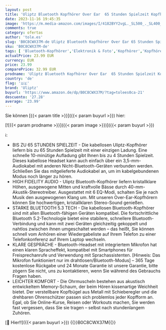```yaml
---
layout: post
title: 'Uliptz Bluetooth Kopfhörer Over Ear  65 Stunden Spielzeit Kopfhörer Kabellos Bluetooth mit 6 EQ-Modi  HiFi-Stereo Faltbares Bluetooth 5.3 Wireless Headphones für Reisen/Büro/Handy/PC  Silber '
date: 2023-11-16 19:45:35
image: 'https://m.media-amazon.com/images/I/4182BYY2vgL._SL500_._SL400_.jpg'
comments: true
category: ofertas
author: 'tole.es'
slug: 'B0C8CWX37M-de Uliptz Bluetooth Kopfhörer Over Ear 65 Stunden Spielzeit...'
sku: 'B0C8CWX37M-de'
tags: [ 'Bluetooth-Kopfhörer','Elektronik & Foto','Kopfhörer','Kopfhörer & Zubehör','uliptz','🇩🇪', ]
actualPrice: 23.99 EUR
currency: EUR
price: 23.99
comparePrice: 32.99 EUR
prodname: 'Uliptz Bluetooth Kopfhörer Over Ear  65 Stunden Spielzeit Kopfhörer Kabellos Bluetooth mit 6 EQ-Modi  HiFi-Stereo Faltbares Bluetooth 5.3 Wireless Headphones für Reisen/Büro/Handy/PC  Silber '
country: 'de'
flag: '🇩🇪'
brand: 'Uliptz'
buyurl: 'https://www.amazon.de/dp/B0C8CWX37M/?tag=tolees0ca-21'
descuento: '27.28'
average: '23.99'
---
```


Sie können [{{< param title >}}]({{< param buyurl >}}) hier:

[![{{< param prodname >}}]({{< param image >}})]({{< param buyurl >}})

ℹ️:

- BIS ZU 65 STUNDEN SPIELZEIT - Die kabellosen Uliptz-Kopfhörer liefern bis zu 65 Stunden Spielzeit mit einer einzigen Ladung. Eine schnelle 10-minütige Aufladung gibt Ihnen bis zu 4 Stunden Spielzeit. Dieses kabellose Headset kann auch einfach über ein 3,5-mm-Audiokabel mit anderen Nicht-Bluetooth-Geräten verbunden werden. Schließen Sie das mitgelieferte Audiokabel an, um im kabelgebundenen Modus noch länger zu hören.
- HIGH FIDELITY AUDIO - Uliptz Bluetooth-Kopfhörer liefern kristallklare Höhen, ausgewogene Mitten und kraftvolle Bässe durch 40-mm-Akustik-Stereotreiber. Ausgestattet mit 6 EQ-Modi, schalten Sie je nach Musik den ausgewogenen Klang um. Mit unseren Over-Ear-Kopfhörern können Sie hochwertigen, kristallklaren Stereo-Sound genießen.
- STARKE BLUETOOTH 5.3 TECH - Die kabellosen Bluetooth-Kopfhörer sind mit allen Bluetooth-fähigen Geräten kompatibel. Die fortschrittliche Bluetooth 5.2-Technologie bietet eine stabilere, schnellere Bluetooth-Verbindung und kann mit zwei Geräten gleichzeitig gekoppelt und nahtlos zwischen ihnen umgeschaltet werden – das heißt, Sie können schnell vom Anhören einer Wiedergabeliste auf Ihrem Telefon zu einer Telefonkonferenz auf Ihrem Laptop wechseln.
- KLARE GESPRÄCHE - Bluetooth-Headset mit integriertem Mikrofon hat einen klaren Spracheffekt, kompatibel mit Smartphones für Freisprechanrufe und Verwendung mit Sprachassistenten. [Hinweis: Das Mikrofon funktioniert nur im drahtlosen/Bluetooth-Modus] – 365 Tage kostenlose Rückgabe und 24 Monate Garantie ist unsere Garantie, bitte zögern Sie nicht, uns zu kontaktieren, wenn Sie während des Gebrauchs Fragen haben.
- LEICHTER KOMFORT - Die Ohrmuscheln bestehen aus akustisch entwickeltem Memory-Schaum, der beim Hören kissenartige Weichheit bietet. Der verstellbare Kopfbügel aus Metall mit Schieberegler und die drehbaren Ohrenschützer passen sich problemlos jeder Kopfform an. Egal, ob Sie Online-Kurse, Reisen oder Workouts machen, Sie werden fast vergessen, dass Sie sie tragen – selbst nach stundenlangem Zuhören.

[🛒 Hier!!]({{< param buyurl >}})
{{<world>}}B0C8CWX37M{{</world>}}
